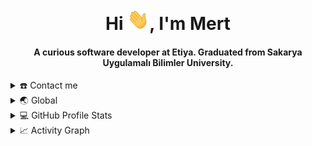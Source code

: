 <div align="center">
<h1 align="center">Hi <img width="35" src="https://github.com/1999AZZAR/1999AZZAR/blob/main/resources/img/waving.gif">, I'm Mert</h1>
<h4 align="center">A curious software developer at Etiya. Graduated from Sakarya Uygulamalı Bilimler University.</h4>
</div>

<details>
  <summary>☎️ Contact me</summary>
<div>
  <samp>
    <h2 align="center">😎 You can reach me by:</h2>
    <p align="center">
      <br/>
      <a href="https://www.linkedin.com/in/mertyilmaz41/" target="blank"><img align="center"
         src="https://img.shields.io/badge/linkedin-%231DA1F2.svg?style=for-the-badge&logo=linkedin&logoColor=white"
         alt="azzar" height="30"/></a>
      <a href="https://mailto:mertylmzbusiness@gmail.com" target="blank"><img align="center"
         src="https://img.shields.io/badge/gmail-EA4335.svg?style=for-the-badge&logo=gmail&logoColor=white"
         alt="azzar" height="30"/></a>
    </p>
  <p align="center">
      <a href="https://www.instagram.com/merlakin/?hl=tr" target="blank"><img align="center"
         src="https://img.shields.io/badge/instagram-%23E4405F.svg?style=for-the-badge&logo=Instagram&logoColor=white"
         alt="azzar" height="30"/></a>
         
  </samp>
</div>
</details>


<details>
  <summary>🌏 Global</summary>
<div>
<h2 align="center"> Wanna learn more something about me? </h2>
</div>

<img src = "https://media0.giphy.com/media/KDDpcKigbfFpnejZs6/giphy.gif?cid=ecf05e47oy6f4zjs8g1qoiystc56cu7r9tb8a1fe76e05oty&rid=giphy.gif" width = 100px>

</details>

<details> 
  <summary>💻 GitHub Profile Stats</summary>
  <div>
    <h2 align="center"> 📊 Github stats </h2>
      <br/>
        <p align="center">
          <a href="https://github.com/MertYilmaz41">
          <img src="https://github-readme-stats.vercel.app/api/top-langs/?username=MertYilmaz41&langs_count=6&theme=gruvbox&layout=compact&hide_border=true" alt="MertYilmaz41 :: Top Langs" /></a>
        </p>
        <p align="center">
          <a href="https://github.com/MertYilmaz41">
          <img width="49.5%" src="https://github-readme-stats.vercel.app/api?username=MertYilmaz41&show_icons=true&theme=gruvbox&hide_border=true" />
          <img width="49.5%" src="https://github-readme-streak-stats.herokuapp.com/?user=MertYilmaz41&theme=gruvbox&hide_border=true" />
          </a>
       </p>
     <br>
  </div>    
</details>

<details>
  <summary>📈 Activity Graph</summary>
  <br/>
  <h2 align="center"> My current activity </h2>
<a href="https://github.com/ashutosh00710/github-readme-activity-graph"><img alt="Mert's Activity Graph" src="https://activity-graph.herokuapp.com/graph/?username=MertYilmaz41&bg_color=000&color=fff&line=00E676&point=fff&hide_border=true" /></a>
</details>
